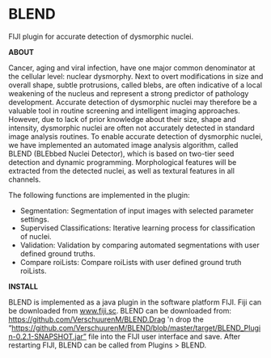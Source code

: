 # BLEND
FIJI plugin for accurate detection of dysmorphic nuclei.

**ABOUT**

Cancer, aging and viral infection, have one major common denominator at the cellular level: nuclear dysmorphy. Next to overt modifications in size and overall shape, subtle protrusions, called blebs, are often indicative of a local weakening of the nucleus and represent a strong predictor of pathology development. Accurate detection of dysmorphic nuclei may therefore be a valuable tool in routine screening and intelligent imaging approaches. However, due to lack of prior knowledge about their size, shape and intensity,
dysmorphic nuclei are often not accurately detected in standard image analysis routines. To enable accurate detection of dysmorphic nuclei, we have implemented an automated image analysis algorithm, called BLEND (BLEbbed Nuclei Detector), which is based on two-tier seed detection and dynamic programming. Morphological features will be extracted from the detected nuclei, as well as textural features in all channels.

The following functions are implemented in the plugin:
* Segmentation: Segmentation of input images with selected parameter settings.
* Supervised Classifications: Iterative learning process for classification of nuclei.
* Validation: Validation by comparing automated segmentations with user defined ground truths.
* Compare roiLists: Compare roiLists with user defined ground truth roiLists.

**INSTALL**

BLEND is implemented as a java plugin in the software platform FIJI. Fiji can be downloaded from www.fiji.sc. BLEND can be downloaded from: https://github.com/VerschuurenM/BLEND.Drag 'n drop the “https://github.com/VerschuurenM/BLEND/blob/master/target/BLEND_Plugin-0.2.1-SNAPSHOT.jar” file into the FIJI user interface and save. After restarting FIJI, BLEND can be called from Plugins > BLEND.
